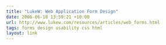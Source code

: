 ```yaml
---
title: "LukeW: Web Application Form Design"
date: 2006-06-18 13:59:21 +10:00
url: http://www.lukew.com/resources/articles/web_forms.html
tags: forms design usability css html
layout: link
---
```

